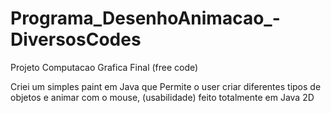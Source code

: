 # Programa_DesenhoAnimacao_-DiversosCodes
Projeto Computacao Grafica Final (free code)

Criei um simples paint em Java que
Permite o user criar diferentes tipos de objetos e animar com o mouse, (usabilidade) feito totalmente  em Java 2D
